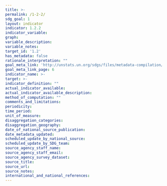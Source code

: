 ```yaml
---
title: >-
permalink: /1-2-2/
sdg_goal: 1
layout: indicator
indicator: 1.2.2
indicator_variable: 
graph: 
variable_description: 
variable_notes: 
target_id: '1.2'
has_metadata: false
rationale_interpretation: ""
goal_meta_link: 'http://unstats.un.org/sdgs/files/metadata-compilation/Metadata-Goal-1.pdf'
goal_meta_link_page: 6
indicator_name: >-
target: >-
indicator_definition: ""
actual_indicator_available: 
actual_indicator_available_description: 
method_of_computation: ""
comments_and_limitations: 
periodicity: 
time_period: 
unit_of_measure: 
disaggregation_categories: 
disaggregation_geography: 
date_of_national_source_publication: 
date_metadata_updated: 
scheduled_update_by_national_source: 
scheduled_update_by_SDG_team: 
source_agency_staff_name: 
source_agency_staff_email: 
source_agency_survey_dataset: 
source_title: 
source_url: 
source_notes: 
international_and_national_references: 
---
```


